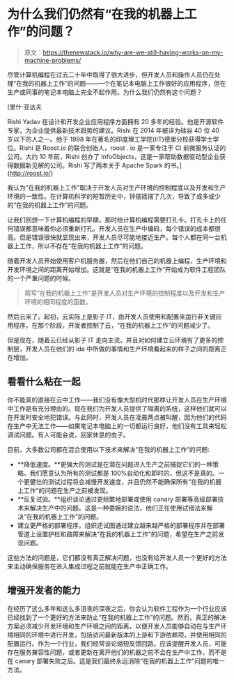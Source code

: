 # 为什么我们仍然有“在我的机器上工作”的问题？

> 原文：<https://thenewstack.io/why-are-we-still-having-works-on-my-machine-problems/>

尽管计算机编程在过去二十年中取得了很大进步，但开发人员和操作人员仍在处理“在我的机器上工作”的问题——一个在笔记本电脑上工作很好的应用程序，但在生产或同事的笔记本电脑上完全不起作用。为什么我们仍然有这个问题？

 [里什·亚达夫

Rishi Yadav 在设计和开发企业应用程序方面拥有 20 多年的经验。他是开源软件专家，为企业提供最新技术趋势的建议。Rishi 在 2014 年被评为硅谷 40 位 40 岁以下的人之一。他于 1998 年在著名的印度理工学院(IIT)德里分校获得学士学位。Rishi 是 Roost.io 的联合创始人，roost . io 是一家专注于 CI 前微服务认证的公司。大约 10 年前，Rishi 创办了 InfoObjects，这是一家帮助数据驱动型企业获得数据新见解的公司。Rishi 写了两本关于 Apache Spark 的书。](http://roost.io/) 

我认为“在我的机器上工作”取决于开发人员对生产环境的控制程度以及开发和生产环境的一致性。在计算机科学的短暂历史中，钟摆摇摆了几次，导致了或多或少的“在我的机器上工作”的问题。

让我们回想一下计算机编程的早期，那时给计算机编程需要打孔卡。打孔卡上的任何错误都意味着你必须重新打孔。开发人员在生产中编码，每个错误的成本都很高。但是错误很快就显现出来，开发人员尽可能地接近生产。每个人都在同一台机器上工作，所以不存在“在我的机器上工作”的问题。

随着开发人员开始使用客户机服务器，然后在他们自己的机器上编程，生产环境和开发环境之间的距离开始增加。这就是“在我的机器上工作”开始成为软件工程团队的一个严重问题的时候。

> 简写“在我的机器上工作”是开发人员对生产环境的控制程度以及开发和生产环境的相同程度的函数。

然后云来了。起初，云实际上是影子 IT，由开发人员使用和配置来运行非关键应用程序。在那个阶段，开发者控制了云，“在我的机器上工作”的问题减少了。

但是现在，随着云已经从影子 IT 走向主流，并且对如何建立云环境有了更多的控制层，开发人员在他们的 ide 中所做的事情和生产环境看起来的样子之间的距离正在增加。

## 看看什么粘在一起

你不能真的直接在云中工作——我们没有像大型机时代那样让开发人员在生产环境中工作是有充分理由的。现在我们为开发人员提供了隔离的系统，这样他们就可以在开发时安全地犯错误。与此同时，开发人员在凌晨两点被叫醒，因为他们的代码在生产中无法工作——如果笔记本电脑上的一切都运行良好，他们没有工具来轻松调试问题。有人可能会说，回家休息的虫子。

目前，大多数公司都在混合使用以下技术来解决“在我的机器上工作”的问题:

*   **降低速度。**更强大的测试是在潜在问题进入生产之前捕捉它们的一种策略。我们愿意认为所有的测试都是 100%自动化和即时的，但这不是真的。一个更健壮的测试过程将会减慢开发速度，并且仍然不能确保所有“在我的机器上工作”的问题在生产之前被发现。
*   **反复试验。**组织谈论通过更频繁地部署或使用 canary 部署等高级部署技术来解决生产中的问题。这是一种委婉的说法，他们正在使用试错法来解决“在我的机器上工作”的问题。
*   建立更严格的部署程序。组织还试图通过建立越来越严格的部署程序并在部署管道上设置护栏和路障来解决“在我的机器上工作”的问题，希望在生产之前发现问题。

这些方法的问题是，它们都没有真正解决问题，也没有给开发人员一个更好的方法来主动确保服务在进入集成过程之前就能在生产中正确工作。

## 增强开发者的能力

在经历了这么多年和这么多沮丧的深夜之后，你会认为软件工程作为一个行业应该已经找到了一个更好的方法来防止“在我的机器上工作”的问题。然而，真正的解决方案必须减少开发环境和生产环境之间的距离，以便开发人员能够自动在与生产环境相同的环境中进行开发，包括访问最新版本的上游和下游依赖项，并使用相同的配置运行。作为一个行业，我们经常谈论缩短反馈回路。应该提醒开发人员，可能存在服务兼容性问题，或者更新在离开他们的机器之前不会在生产中工作，而不是在 canary 部署失败之后。这是我们最终永远消除“在我的机器上工作”问题的唯一方法。

<svg xmlns:xlink="http://www.w3.org/1999/xlink" viewBox="0 0 68 31" version="1.1"><title>Group</title> <desc>Created with Sketch.</desc></svg>